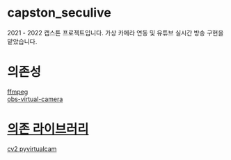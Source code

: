 # capston_seculive
2021 - 2022 캡스톤 프로젝트입니다. 가상 카메라 연동 및 유튜브 실시간 방송 구현을 맡았습니다.

# 의존성
<a href=https://ffmpeg.org/download.html>ffmpeg<br>
<a href=https://obsproject.com/ko>obs-virtual-camera<br>

# 의존 라이브러리
cv2 
pyvirtualcam
